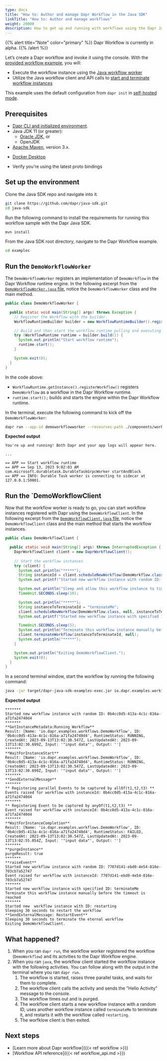 ```yaml
---
type: docs
title: "How to: Author and manage Dapr Workflow in the Java SDK"
linkTitle: "How to: Author and manage workflows"
weight: 20000
description: How to get up and running with workflows using the Dapr Java SDK
---
```


{{% alert title="Note" color="primary" %}}
Dapr Workflow is currently in alpha.
{{% /alert %}}

Let’s create a Dapr workflow and invoke it using the console. With the [provided workflow example](https://github.com/dapr/java-sdk/tree/master/examples/src/main/java/io/dapr/examples/workflows), you will:

- Execute the workflow instance using the [Java workflow worker](https://github.com/dapr/java-sdk/blob/master/examples/src/main/java/io/dapr/examples/workflows/DemoWorkflowWorker.java)
- Utilize the Java workflow client and API calls to [start and terminate workflow instances](https://github.com/dapr/java-sdk/blob/master/examples/src/main/java/io/dapr/examples/workflows/DemoWorkflowClient.java)

This example uses the default configuration from `dapr init` in [self-hosted mode](https://github.com/dapr/cli#install-dapr-on-your-local-machine-self-hosted).

## Prerequisites

- [Dapr CLI and initialized environment](https://docs.dapr.io/getting-started).
- Java JDK 11 (or greater):
  - [Oracle JDK](https://www.oracle.com/java/technologies/downloads), or
  - OpenJDK
- [Apache Maven](https://maven.apache.org/install.html), version 3.x.
<!-- IGNORE_LINKS -->
- [Docker Desktop](https://www.docker.com/products/docker-desktop)
<!-- END_IGNORE -->
- Verify you're using the latest proto bindings

## Set up the environment

Clone the Java SDK repo and navigate into it.

```bash
git clone https://github.com/dapr/java-sdk.git
cd java-sdk
```

Run the following command to install the requirements for running this workflow sample with the Dapr Java SDK.

```bash
mvn install
```

From the Java SDK root directory, navigate to the Dapr Workflow example.

```bash
cd examples
```

## Run the `DemoWorkflowWorker`

The `DemoWorkflowWorker` registers an implementation of `DemoWorkflow` in the Dapr Workflow runtime engine. In the following excerpt from the [`DemoWorkflowWorker.java` file](https://github.com/dapr/java-sdk/blob/master/examples/src/main/java/io/dapr/examples/workflows/DemoWorkflowWorker.java), notice the `DemoWorkflowWorker` class and the main method.

```java
public class DemoWorkflowWorker {

  public static void main(String[] args) throws Exception {
    // Register the Workflow with the builder.
    WorkflowRuntimeBuilder builder = new WorkflowRuntimeBuilder().registerWorkflow(DemoWorkflow.class);

    // Build and then start the workflow runtime pulling and executing tasks
    try (WorkflowRuntime runtime = builder.build()) {
      System.out.println("Start workflow runtime");
      runtime.start();
    }

    System.exit(0);
  }
}
```

In the code above:
- `WorkflowRuntime.getInstance().registerWorkflow()` registers `DemoWorkflow` as a workflow in the Dapr Workflow runtime.
- `runtime.start();` builds and starts the engine within the Dapr Workflow runtime.

In the terminal, execute the following command to kick off the `DemoWorkflowWorker`:

```sh
dapr run --app-id demoworkflowworker --resources-path ./components/workflows --dapr-grpc-port 50001 -- java -jar target/dapr-java-sdk-examples-exec.jar io.dapr.examples.workflows.DemoWorkflowWorker
```

**Expected output**

```
You're up and running! Both Dapr and your app logs will appear here.

...

== APP == Start workflow runtime
== APP == Sep 13, 2023 9:02:03 AM com.microsoft.durabletask.DurableTaskGrpcWorker startAndBlock
== APP == INFO: Durable Task worker is connecting to sidecar at 127.0.0.1:50001.
```

## Run the `DemoWorkflowClient

Now that the workflow worker is ready to go, you can start workflow instances registered with Dapr using the `DemoWorkflowClient`. In the following excerpt from the [`DemoWorkflowClient.java` file](https://github.com/dapr/java-sdk/blob/master/examples/src/main/java/io/dapr/examples/workflows/DemoWorkflowClient.java), notice the `DemoWorkflowClient` class and the main method that starts the workflow instances.

```java
public class DemoWorkflowClient {

  public static void main(String[] args) throws InterruptedException {
    DaprWorkflowClient client = new DaprWorkflowClient();
    
    // Start the workflow instances
    try (client) {
      System.out.println("*****");
      String instanceId = client.scheduleNewWorkflow(DemoWorkflow.class);
      System.out.printf("Started new workflow instance with random ID: %s%n", instanceId);

      System.out.println("Sleep and allow this workflow instance to timeout...");
      TimeUnit.SECONDS.sleep(10);

      System.out.println("*****");
      String instanceToTerminateId = "terminateMe";
      client.scheduleNewWorkflow(DemoWorkflow.class, null, instanceToTerminateId);
      System.out.printf("Started new workflow instance with specified ID: %s%n", instanceToTerminateId);

      TimeUnit.SECONDS.sleep(5);
      System.out.println("Terminate this workflow instance manually before the timeout is reached");
      client.terminateWorkflow(instanceToTerminateId, null);
      System.out.println("*****");
    }

    System.out.println("Exiting DemoWorkflowClient.");
    System.exit(0);
  }
}
```

In a second terminal window, start the workflow by running the following command:

```sh
java -jar target/dapr-java-sdk-examples-exec.jar io.dapr.examples.workflows.DemoWorkflowClient
```

**Expected output**

```
*******
Started new workflow instance with random ID: 0b4cc0d5-413a-4c1c-816a-a71fa24740d4
*******
**GetInstanceMetadata:Running Workflow**
Result: [Name: 'io.dapr.examples.workflows.DemoWorkflow', ID: '0b4cc0d5-413a-4c1c-816a-a71fa24740d4', RuntimeStatus: RUNNING, CreatedAt: 2023-09-13T13:02:30.547Z, LastUpdatedAt: 2023-09-13T13:02:30.699Z, Input: '"input data"', Output: '']
*******
**WaitForInstanceStart**
Result: [Name: 'io.dapr.examples.workflows.DemoWorkflow', ID: '0b4cc0d5-413a-4c1c-816a-a71fa24740d4', RuntimeStatus: RUNNING, CreatedAt: 2023-09-13T13:02:30.547Z, LastUpdatedAt: 2023-09-13T13:02:30.699Z, Input: '"input data"', Output: '']
*******
**SendExternalMessage**
*******
** Registering parallel Events to be captured by allOf(t1,t2,t3) **
Events raised for workflow with instanceId: 0b4cc0d5-413a-4c1c-816a-a71fa24740d4
*******
** Registering Event to be captured by anyOf(t1,t2,t3) **
Event raised for workflow with instanceId: 0b4cc0d5-413a-4c1c-816a-a71fa24740d4
*******
**WaitForInstanceCompletion**
Result: [Name: 'io.dapr.examples.workflows.DemoWorkflow', ID: '0b4cc0d5-413a-4c1c-816a-a71fa24740d4', RuntimeStatus: FAILED, CreatedAt: 2023-09-13T13:02:30.547Z, LastUpdatedAt: 2023-09-13T13:02:55.054Z, Input: '"input data"', Output: '']
*******
**purgeInstance**
purgeResult: true
*******
**raiseEvent**
Started new workflow instance with random ID: 7707d141-ebd0-4e54-816e-703cb7a52747
Event raised for workflow with instanceId: 7707d141-ebd0-4e54-816e-703cb7a52747
*******
Started new workflow instance with specified ID: terminateMe
Terminate this workflow instance manually before the timeout is reached
*******
Started new  workflow instance with ID: restarting
Sleeping 30 seconds to restart the workflow
**SendExternalMessage: RestartEvent**
Sleeping 30 seconds to terminate the eternal workflow
Exiting DemoWorkflowClient.
```

## What happened?

1. When you ran `dapr run`, the workflow worker registered the workflow (`DemoWorkflow`) and its actvities to the Dapr Workflow engine. 
1. When you ran `java`, the workflow client started the workflow instance with the following activities. You can follow along with the output in the terminal where you ran `dapr run`.
   1. The workflow is started, raises three parallel tasks, and waits for them to complete.
   1. The workflow client calls the activity and sends the "Hello Activity" message to the console.
   1. The workflow times out and is purged.
   1. The workflow client starts a new workflow instance with a random ID, uses another workflow instance called `terminateMe` to terminate it, and restarts it with the workflow called `restarting`.
   1. The worfklow client is then exited.

## Next steps
- [Learn more about Dapr workflow]({{< ref workflow >}})
- [Workflow API reference]({{< ref workflow_api.md >}})